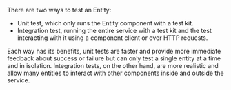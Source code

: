 There are two ways to test an Entity:

* Unit test, which only runs the Entity component with a test kit.
* Integration test, running the entire service with a test kit and the test interacting with it using a component client or over HTTP requests.

Each way has its benefits, unit tests are faster and provide more immediate feedback about success or failure but can only test a single entity at a time and in isolation. Integration tests, on the other hand, are more realistic and allow many entities to interact with other components inside and outside the service.
